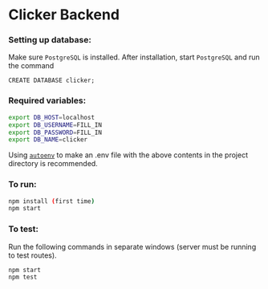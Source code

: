 # Clicker Backend

### Setting up database:
Make sure `PostgreSQL` is installed. After installation, start `PostgreSQL` and run the command
````
CREATE DATABASE clicker;
````

### Required variables:
````bash
export DB_HOST=localhost
export DB_USERNAME=FILL_IN
export DB_PASSWORD=FILL_IN
export DB_NAME=clicker
````
Using [`autoenv`](https://github.com/kennethreitz/autoenv) to make an .env file with the above contents in the project directory is recommended.

### To run:
````bash
npm install (first time)
npm start
````

### To test:
Run the following commands in separate windows (server must be running to test routes).
````
npm start
npm test
````
